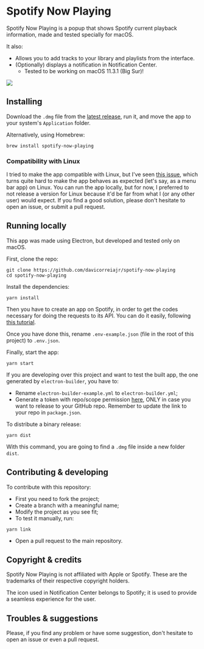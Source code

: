 # Spotify Now Playing

Spotify Now Playing is a popup that shows Spotify current playback information, made and tested specially for macOS.

It also:

- Allows you to add tracks to your library and playlists from the interface.
- (Optionally) displays a notification in Notification Center.
  - Tested to be working on macOS 11.3.1 (Big Sur)!

![](spotify-now-playing.gif)

## Installing

Download the `.dmg` file from the [latest release][latest-release], run it, and move the app to your 
system's `Application` folder.

Alternatively, using Homebrew:

```
brew install spotify-now-playing
```

### Compatibility with Linux

I tried to make the app compatible with Linux, but I've seen [this issue][linux-incompatibility-issue], which turns 
quite hard to make the app behaves as expected (let's say, as a menu bar app) on Linux. You can run the app locally,
but for now, I preferred to not release a version for Linux because it'd be far from what I (or any other user) would
expect. If you find a good solution, please don't hesitate to open an issue, or submit a pull request.

## Running locally

This app was made using Electron, but developed and tested only on macOS.

First, clone the repo:
```
git clone https://github.com/davicorreiajr/spotify-now-playing
cd spotify-now-playing
```

Install the dependencies:
```
yarn install
```
Then you have to create an app on Spotify, in order to get the codes necessary for doing the requests to its API. You
can do it easily, following [this tutorial][spotify-app-registration].

Once you have done this, rename `.env-example.json` (file in the root of this project) to `.env.json`.

Finally, start the app:

```
yarn start
```

If you are developing over this project and want to test the built app, the one generated by `electron-builder`, you
have to:

- Rename `electron-builder-example.yml` to `electron-builder.yml`;
- Generate a token with repo/scope permission [here][github-new-token], ONLY in case you want to release to your 
  GitHub repo. Remember to update the link to your repo in `package.json`.

To distribute a binary release:

```
yarn dist
```

With this command, you are going to find a `.dmg` file inside a new folder `dist`. 

## Contributing & developing

To contribute with this repository:

- First you need to fork the project;
- Create a branch with a meaningful name;
- Modify the project as you see fit;
- To test it manually, run:

```
yarn link
```

- Open a pull request to the main repository.

## Copyright & credits

Spotify Now Playing is not affiliated with Apple or Spotify. These are the trademarks of their respective copyright 
holders.

The icon used in Notification Center belongs to Spotify; it is used to provide a seamless experience for the user.


## Troubles & suggestions

Please, if you find any problem or have some suggestion, don't hesitate to open an issue or even a pull request.

[latest-release]: https://github.com/davicorreiajr/spotify-now-playing/releases/latest
[linux-incompatibility-issue]: https://github.com/electron/electron/issues/6773
[spotify-app-registration]: https://developer.spotify.com/documentation/general/guides/app-settings/#register-your-app
[github-new-token]: https://github.com/settings/tokens/new
